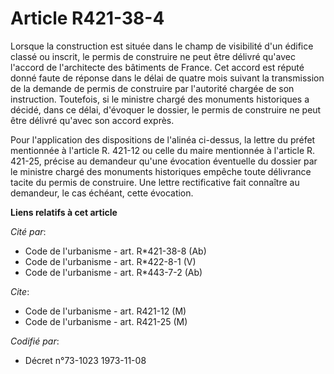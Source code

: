 # Article R421-38-4

Lorsque la construction est située dans le champ de visibilité d'un édifice classé ou inscrit, le permis de construire ne
peut être délivré qu'avec l'accord de l'architecte des bâtiments de France. Cet accord est réputé donné faute de réponse dans
le délai de quatre mois suivant la transmission de la demande de permis de construire par l'autorité chargée de son
instruction. Toutefois, si le ministre chargé des monuments historiques a décidé, dans ce délai, d'évoquer le dossier, le
permis de construire ne peut être délivré qu'avec son accord exprès.

Pour l'application des dispositions de l'alinéa ci-dessus, la lettre du préfet mentionnée à l'article R. 421-12 ou celle du
maire mentionnée à l'article R. 421-25, précise au demandeur qu'une évocation éventuelle du dossier par le ministre chargé
des monuments historiques empêche toute délivrance tacite du permis de construire. Une lettre rectificative fait connaître au
demandeur, le cas échéant, cette évocation.

**Liens relatifs à cet article**

_Cité par_:

  - Code de l'urbanisme - art. R*421-38-8 (Ab)
  - Code de l'urbanisme - art. R*422-8-1 (V)
  - Code de l'urbanisme - art. R*443-7-2 (Ab)

_Cite_:

  - Code de l'urbanisme - art. R421-12 (M)
  - Code de l'urbanisme - art. R421-25 (M)

_Codifié par_:

  - Décret n°73-1023 1973-11-08
